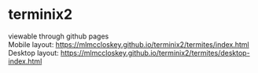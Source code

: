 # terminix2
viewable through github pages <br>
Mobile layout: https://mlmccloskey.github.io/terminix2/termites/index.html
Desktop layout: https://mlmccloskey.github.io/terminix2/termites/desktop-index.html
